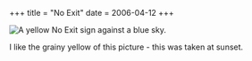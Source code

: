 +++
title = "No Exit"
date = 2006-04-12
+++

![A yellow No Exit sign against a blue sky.](/photos/NoExit.jpg)

I like the grainy yellow of this picture - this was taken at sunset.
